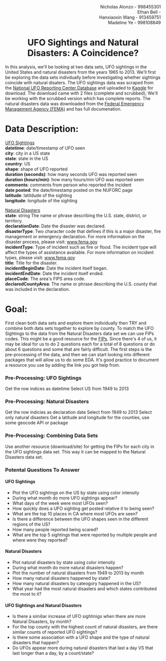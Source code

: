 <div align = 'right'>
Nicholas Alonzo - 998455301 <br>
Ethan Bell - <br>
Hanxiaoxin Wang - 913459751 <br>
Madeline Ye - 998108849<br>
</div>

# <center> UFO Sightings and Natural Disasters: A Coincidence? </center>

In this analysis, we'll be looking at two data sets, UFO sightings in the United States and natural disasters from the years 1965 to 2013. We'll first be exploring the data sets indivdually before investigating whether sightings coincide with natural disaters. The UFO sightings data was scraped from the <a href='http://www.nuforc.org/webreports.html'>National UFO Reporting Center Database</a> and uploaded to <a href='https://www.kaggle.com/NUFORC/ufo-sightings'>Kaggle</a> for download. The download came with 2 files (complete and scrubbed); We'll be working with the scrubbed version which has complete reports. The natural disasters data was downloaded from the  <a href='https://www.fema.gov/openfema-dataset-disaster-declarations-summaries-v1'>Federal Emergency Management Agency (FEMA)</a> and has full documenation.

# Data Description:

<u> UFO Sightings </u> <br>
__datetime__: date/timestamp of UFO seen <br>
__city__: city in a US state <br>
__state__: state in the US <br>
__country__: US <br>
__shape__: shape of UFO reported <br>
__duration (seconds)__: how many seconds UFO was reported seen <br>
__duration (hours/min)__: how many hours/min UFO was reported seen <br>
__comments__: comments from person who reported the incident <br>
__date posted__: the date/timestamp posted on the NUFORC page <br>
__latitude__: latitdude of the sighting <br>
__longitude__: longitude of the sighting <br>

<u> Natural Disasters </u> <br>
__state__: string	The name or phrase describing the U.S. state, district, or territory. <br>
__declarationDate__: Date the disaster was declared. <br>
__disasterType__: Two character code that defines if this is a major disaster, fire management or emergency declaration. For more information on the disaster process, please visit: www.fema.gov <br>
__incidentType__: Type of incident such as fire or flood. The incident type will affect the types of assistance available. For more information on incident types, please visit: www.fema.gov <br>
__title__: Title for the disaster. <br>
__incidentBeginDate__: Date the incident itself began. <br>
__incidentEndDate__: Date the incident itself ended. <br>
__placeCode__: The area's FIPS area code. <br>
__declaredCountyArea__: The name or phrase describing the U.S. county that was included in the declaration. <br>


# Goal:

First clean both data sets and explore them individually then TRY and combine both data sets together to explore by county. To match the UFO Sightings to the data from the Natural Disasters data set we can use FIPs codes. This might be a good resource for the <a href='https://www.census.gov/geo/reference/codes/cou.html'>FIPs</a>. Since there's 4 of us, it may be ideal for us to do 2 questions each for a total of 8 questions or do about 6 questions and some that are fairly difficult. The first steps is the pre-processing of the data, and then we can start looking into different packages that will allow us to do some EDA. It's good practice to document a resource you use by adding the link you got help from.


### Pre-Processing: UFO Sightings
Get the row indices as datetime
Select US from 1949 to 2013

### Pre-Processing: Natural Disasters
Get the row indicies as declaration date
Select from 1949 to 2013
Select only natural disasters
Get a latitude and longitude for the counties, use some geocode API or package

### Pre-Processing: Combining Data Sets
Use another resource (download/site) for getting the FIPs for each city in the UFO sightings data set. This way it can be mapped to the Natural Disasters data set.

### Potental Questions To Answer

#### UFO Sightings
- Plot the UFO sightings on the US by state using color intensity
- During what month do more UFO sightings appear?
- What days of the week were most UFOs seen?
- How quickly does a UFO sighting get posted relative it to being seen?
- What are the top 10 places in CA where most UFOs are seen?
- Is there a difference between the UFO shapes seen in the different regions of the US?
- How many people reported being scared?
- What are the top 5 sightings that were reported by multiple people and where were they reported?

#### Natural Disasters
- Plot natural disasters by state using color intensity
- During what month do more natural disasters happen?
- Plot the number of natural disasters from 1949 to 2013 by month
- How many natural disasters happened by state?
- How many natural disasters by cateogory happened in the US?
- What year had the most natural disasters and which states contributed the most to it?

#### UFO Sightings and Natural Disasters
- Is there a similiar increase of UFO sightinigs when there are more Natural Disasters, by month?
- For the top county with the highest count of natural disasters, are there similar counts of reported UFO sightings?
- Is there some association with a UFO shape and the type of natural disasters that happen?
- Do UFOs appear more during natural disasters that last a day VS that last longer than a day, by a count/state?


